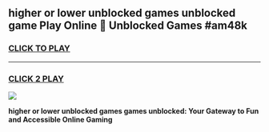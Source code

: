 
## higher or lower unblocked games unblocked game Play Online 👋 Unblocked Games #am48k
<h3>
<a href="https://premium.freeplayer.one?title=higher_or_lower_unblocked_games&ref=21F">CLICK TO PLAY</a></h3>
<hr>

<h3>
<a href="https://premium.freeplayer.one?title=higher_or_lower_unblocked_games&ref=21F">CLICK 2 PLAY</a>
  
</h3>

<a href="https://premium.freeplayer.one?title=higher_or_lower_unblocked_games&ref=21F/"><img src="https://clearcache.store/games.png"></a>


**higher or lower unblocked games games unblocked: Your Gateway to Fun and Accessible Online Gaming**
